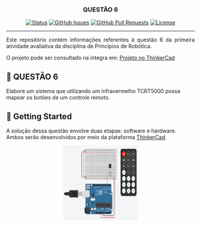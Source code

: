 <h3 align="center">QUESTÃO 6</h3>

<div align="center">

[![Status](https://img.shields.io/badge/status-active-success.svg)]()
[![GitHub Issues](https://img.shields.io/github/issues/kylelobo/The-Documentation-Compendium.svg)](https://github.com/kylelobo/The-Documentation-Compendium/issues)
[![GitHub Pull Requests](https://img.shields.io/github/issues-pr/kylelobo/The-Documentation-Compendium.svg)](https://github.com/kylelobo/The-Documentation-Compendium/pulls)
[![License](https://img.shields.io/badge/license-MIT-blue.svg)](/LICENSE)

</div>

---

<p align="justify"> Este repositório contém informações referentes à questão 6 da primeira atividade avaliativa da disciplina de Principios de Robótica.
    <br> 

O projeto pode ser consultado na integra em: <a href="https://www.tinkercad.com/things/73267J4oJWu-questao6/editel?sharecode=RS2qcBouuobPgN2jlI_T1JJ1pkNRGX5NwHYOT2bKqcQ">Projeto no ThinkerCad</a>    
</p>

<!--
## 📝 Table of Contents

- [About](#about)
- [Getting Started](#getting_started)
- [Deployment](#deployment)
- [Usage](#usage)
- [Built Using](#built_using)
- [TODO](../TODO.md)
- [Contributing](../CONTRIBUTING.md)
- [Authors](#authors)
- [Acknowledgments](#acknowledgement)
-->
## 🧐 QUESTÃO 6 <a name = "about"></a>

Elabore um sistema que utilizando um infravermelho TCRT5000 possa mapear os botões de um controle remoto.

## 🏁 Getting Started <a name = "getting_started"></a>

A solução dessa questão envolve duas etapas: software e hardware. Ambos serão desenvolvidos por meio da plataforma  [ThinkerCad](#deployment).

<p align="center">
  <a href="" rel="noopener">
 <img width=200px height=200px src="q6.png" alt="Project logo"></a>
</p>

<!--
### Prerequisites

Não será necessário nenhuma instalação, apenas garantas ter um aparelho eletrônico com acesso à internet.

Serão utilizados:

- Arduino Uno;
- Sensor ultrassônico;
- LEDs;
- Resistores;
- Jumpers.

## 🔧 Running the tests <a name = "tests"></a>

Explain how to run the automated tests for this system.

<p align="center">
  <a href="" rel="noopener">
 <img width=200px height=200px src="q5.png" alt="Diagrama de montagem no Thinkercad"></a>
</p> 

### Break down into end to end tests

Explain what these tests test and why

```
Give an example
```

### And coding style tests

Explain what these tests test and why

```
Give an example
```

## 🎈 Usage <a name="usage"></a>

Add notes about how to use the system.

## 🚀 Deployment <a name = "deployment"></a>

Add additional notes about how to deploy this on a live system.

## ⛏️ Built Using <a name = "built_using"></a>

- [MongoDB](https://www.mongodb.com/) - Database
- [Express](https://expressjs.com/) - Server Framework
- [VueJs](https://vuejs.org/) - Web Framework
- [NodeJs](https://nodejs.org/en/) - Server Environment

## ✍️ Authors <a name = "authors"></a>

- [@kylelobo](https://github.com/kylelobo) - Idea & Initial work

See also the list of [contributors](https://github.com/kylelobo/The-Documentation-Compendium/contributors) who participated in this project.

## 🎉 Acknowledgements <a name = "acknowledgement"></a>

- Hat tip to anyone whose code was used
- Inspiration
- References
-->